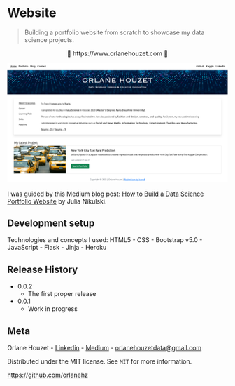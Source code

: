 # Website
> Building a portfolio website from scratch to showcase my data science projects. 

<p align="center">🔗 https://www.orlanehouzet.com 🔗</p>

![](static/img/capture_ecran_website.png)

I was guided by this Medium blog post: 
[How to Build a Data Science Portfolio Website](https://towardsdatascience.com/how-to-build-a-data-science-portfolio-website-335b0f253822) by Julia Nikulski.

## Development setup

Technologies and concepts I used:
HTML5 - CSS - Bootstrap v5.0 - JavaScript - Flask - Jinja - Heroku


## Release History

* 0.0.2
    * The first proper release
* 0.0.1
    * Work in progress

## Meta

Orlane Houzet - [Linkedin](https://www.linkedin.com/in/orlane-houzet/) - [Medium](https://medium.com/@orlane.houzet) - orlanehouzetdata@gmail.com

Distributed under the MIT license. See ``MIT`` for more information.

https://github.com/orlanehz
